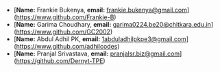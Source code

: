 

- [**Name:** Frankie Bukenya, **email:** frankie.bukenya@gmail.com] (https://www.github.com/Frankie-B)
- [**Name:** Garima Choudhary, **email:** garima0224.be20@chitkara.edu.in] (https://www.github.com/GC2002)
- [**Name:** Abdul Adhil PK, **email:** 1abduladhilpkpe3@gmail.com] (https://www.github.com/adhilcodes)
- [**Name:** Pranjal Srivastava, **email:** pranjalsr.biz@gmail.com] (https://github.com/Dernyt-TPE)
